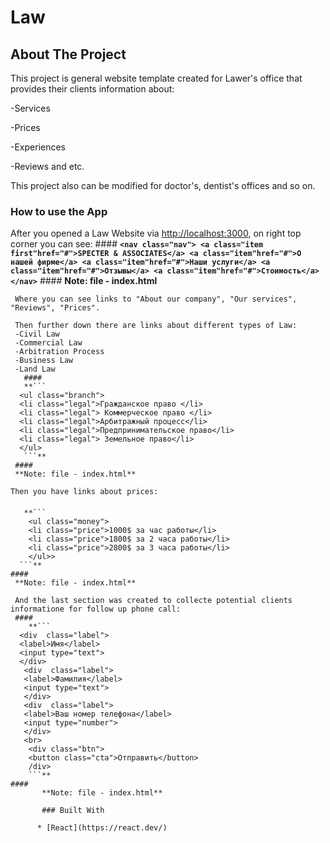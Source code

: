 <!-- NAME OF THE PROJECT -->
# Law

<!-- ABOUT THE PROJECT -->
 ## About The Project
 This project is general website template created for Lawer's office that provides their clients information about:
 
 -Services
 
 -Prices
 
 -Experiences
 
 -Reviews and etc.

 This project also can be modified for doctor's, dentist's offices and so on.

 ### How to use the App

 After you opened a Law Website via [http://localhost:3000](http://localhost:3000), on right top corner you can see:
      ####
      **```
        <nav class="nav">
        <a class="item first"href="#">SPECTER & ASSOCIATES</a>
        <a class="item"href="#">О нашей фирме</a>
        <a class="item"href="#">Наши услуги</a>
        <a class="item"href="#">Отзывы</a>
        <a class="item"href="#">Стоимость</a>
        </nav>
     ```**
     #### 
     **Note: file - index.html**

     Where you can see links to "About our company", "Our services", "Reviews", "Prices".

     Then further down there are links about different types of Law:
     -Civil Law
     -Commercial Law
     -Arbitration Process
     -Business Law
     -Land Law 
       ####
       **```
      <ul class="branch">
      <li class="legal">Гражданское право </li>
      <li class="legal"> Коммерческое право </li>
      <li class="legal">Арбитражный процесc</li>
      <li class="legal">Предпринимательское право</li>
      <li class="legal"> Земельное право</li>
      </ul>
       ```**
     #### 
     **Note: file - index.html**

    Then you have links about prices:
   ####
       **```
        <ul class="money">
        <li class="price">1000$ за час работы</li>
        <li class="price">1800$ за 2 часа работы</li>
        <li class="price">2800$ за 3 часа работы</li>
        </ul>>
      ```**
    #### 
     **Note: file - index.html**

     And the last section was created to collecte potential clients informatione for follow up phone call:
     ####
        **```
      <div  class="label">
      <label>Имя</label>
      <input type="text">
      </div>
       <div  class="label">
       <label>Фамилия</label>
       <input type="text">
       </div>
       <div  class="label">
       <label>Ваш номер телефона</label>
       <input type="number">
       </div>
       <br>
        <div class="btn">
        <button class="cta">Отправить</button>
        /div>
        ```**
    #### 
           **Note: file - index.html**

           ### Built With

          * [React](https://react.dev/)
